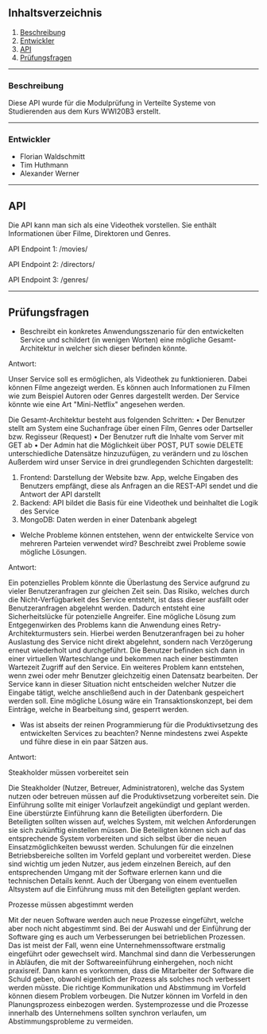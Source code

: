 ## Inhaltsverzeichnis
1. [Beschreibung](#beschreibung)
2. [Entwickler](#entwickler)
3. [API](#api)
4. [Prüfungsfragen](#prüfungsfragen)
***

### Beschreibung

Diese API wurde für die Modulprüfung in Verteilte Systeme von Studierenden aus dem Kurs WWI20B3 erstellt.
***
### Entwickler

* Florian Waldschmitt
* Tim Huthmann
* Alexander Werner
***

## API

Die API kann man sich als eine Videothek vorstellen. Sie enthält Informationen über Filme, Direktoren und Genres. 


API Endpoint 1:
/movies/

API Endpoint 2:
/directors/

API Endpoint 3:
/genres/

***
## Prüfungsfragen

* Beschreibt ein konkretes Anwendungsszenario für den entwickelten
Service und schildert (in wenigen Worten) eine mögliche
Gesamt-Architektur in welcher sich dieser befinden könnte.

Antwort: 

Unser Service soll es ermöglichen, als Videothek zu funktionieren. Dabei können Filme angezeigt werden. Es können auch Informationen zu Filmen wie zum Beispiel Autoren oder Genres dargestellt werden. Der Service könnte wie eine Art "Mini-Netflix" angesehen werden.

Die Gesamt-Architektur besteht aus folgenden Schritten: 
•	Der Benutzer stellt am System eine Suchanfrage über einen Film, Genres oder Dartseller bzw. Regisseur (Request)
•	Der Benutzer ruft die Inhalte vom Server mit GET ab 
•	Der Admin hat die Möglichkeit über POST, PUT sowie DELETE unterschiedliche Datensätze hinzuzufügen, zu verändern und zu löschen 
Außerdem wird unser Service in drei grundlegenden Schichten dargestellt: 
1.	Frontend: Darstellung der Website bzw. App, welche Eingaben des Benutzers empfängt, diese als Anfragen an die REST-API sendet und die Antwort der API darstellt 
2.	Backend: API bildet die Basis für eine Videothek und beinhaltet die Logik des Service
3.	MongoDB: Daten werden in einer Datenbank abgelegt  


* Welche Probleme können entstehen, wenn der entwickelte Service von
mehreren Parteien verwendet wird? Beschreibt zwei Probleme sowie
mögliche Lösungen.

Antwort: 

Ein potenzielles Problem könnte die Überlastung des Service aufgrund zu vieler Benutzeranfragen zur gleichen Zeit sein. Das Risiko, welches durch die Nicht-Verfügbarkeit des Service entsteht, ist dass dieser ausfällt oder Benutzeranfragen abgelehnt werden. Dadurch entsteht eine Sicherheitslücke für potenzielle Angreifer. 
Eine mögliche Lösung zum Entgegenwirken des Problems kann die Anwendung eines Retry-Architekturmusters sein. Hierbei werden Benutzeranfragen bei zu hoher Auslastung des Service nicht direkt abgelehnt, sondern nach Verzögerung erneut wiederholt und durchgeführt. Die Benutzer befinden sich dann in einer virtuellen Warteschlange und bekommen nach einer bestimmten Wartezeit Zugriff auf den Service. Ein weiteres Problem kann entstehen, wenn zwei oder mehr Benutzer gleichzeitig einen Datensatz bearbeiten. Der Service kann in dieser Situation nicht entscheiden welcher Nutzer die Eingabe tätigt, welche anschließend auch in der Datenbank gespeichert werden soll. Eine mögliche Lösung wäre ein Transaktionskonzept, bei dem Einträge, welche in Bearbeitung sind, gesperrt werden.


* Was ist abseits der reinen Programmierung für die Produktivsetzung des
entwickelten Services zu beachten? Nenne mindestens zwei Aspekte und
führe diese in ein paar Sätzen aus.

Antwort: 

Steakholder müssen vorbereitet sein

Die Steakholder (Nutzer, Betreuer, Administratoren), welche das System nutzen oder betreuen müssen auf die Produktivsetzung vorbereitet sein. Die Einführung sollte mit einiger Vorlaufzeit angekündigt und geplant werden. Eine überstürzte Einführung kann die Beteiligten überfordern. Die Beteiligten sollten wissen auf, welches System, mit welchen Anforderungen sie sich zukünftig einstellen müssen. Die Beteiligten können sich auf das entsprechende System vorbereiten und sich selbst über die neuen Einsatzmöglichkeiten bewusst werden. Schulungen für die einzelnen Betriebsbereiche sollten im Vorfeld geplant und vorbereitet werden. Diese sind wichtig um jeden Nutzer, aus jedem einzelnen Bereich, auf den entsprechenden Umgang mit der Software erlernen kann und die technischen Details kennt. Auch der Übergang von einem eventuellen Altsystem auf die Einführung muss mit den Beteiligten geplant werden. 



Prozesse müssen abgestimmt werden

Mit der neuen Software werden auch neue Prozesse eingeführt, welche aber noch nicht abgestimmt sind. Bei der Auswahl und der Einführung der Software ging es auch um Verbesserungen bei betrieblichen Prozessen. Das ist meist der Fall, wenn eine Unternehmenssoftware erstmalig eingeführt oder gewechselt wird. Manchmal sind dann die Verbesserungen in Abläufen, die mit der Softwareeinführung einhergehen, noch nicht praxisreif. Dann kann es vorkommen, dass die Mitarbeiter der Software die Schuld geben, obwohl eigentlich der Prozess als solches noch verbessert werden müsste. Die richtige Kommunikation und Abstimmung im Vorfeld können diesem Problem vorbeugen. Die Nutzer können im Vorfeld in den Planungsprozess einbezogen werden. Systemprozesse und die Prozesse innerhalb des Unternehmens sollten synchron verlaufen, um Abstimmungsprobleme zu vermeiden.




